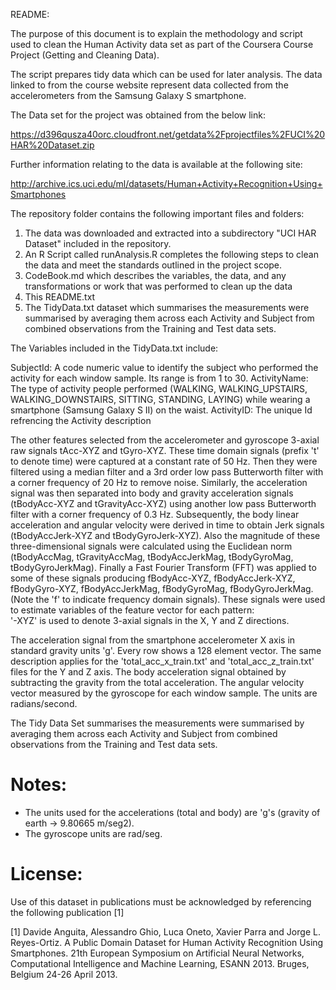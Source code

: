 README:


The purpose of this document is to explain the methodology and script used to clean the Human Activity data set as part of the Coursera Course Project (Getting and Cleaning Data).

The script prepares tidy data which can be used for later analysis. 
The data linked to from the course website represent data collected from the accelerometers from the Samsung Galaxy S smartphone. 

The Data set for the project was obtained from the below link:

https://d396qusza40orc.cloudfront.net/getdata%2Fprojectfiles%2FUCI%20HAR%20Dataset.zip

Further information relating to the data is available at the following site:

http://archive.ics.uci.edu/ml/datasets/Human+Activity+Recognition+Using+Smartphones

The repository folder contains the following important files and folders:

1. The data was downloaded and extracted into a subdirectory "UCI HAR Dataset" included in the repository.
2. An R Script called runAnalysis.R completes the following steps to clean the data and meet the standards outlined in the project scope.
3. CodeBook.md which describes the variables, the data, and any transformations or work that was performed to clean up the data
4. This README.txt
5. The TidyData.txt dataset which summarises the measurements were summarised by averaging them across each Activity and Subject from combined observations from the Training and Test data sets.


The Variables included in the TidyData.txt include:

SubjectId: A code numeric value to identify the subject who performed the activity for each window sample. Its range is from 1 to 30. 
ActivityName: The type of activity people performed (WALKING, WALKING_UPSTAIRS, WALKING_DOWNSTAIRS, SITTING, STANDING, LAYING) while wearing a smartphone (Samsung Galaxy S II) on the waist.
ActivityID: The unique Id refrencing the Activity description


The other features selected from the accelerometer and gyroscope 3-axial raw signals tAcc-XYZ and tGyro-XYZ. These time domain signals (prefix 't' to denote time) were captured at a constant rate of 50 Hz. Then they were filtered using a median filter and a 3rd order low pass Butterworth filter with a corner frequency of 20 Hz to remove noise. Similarly, the acceleration signal was then separated into body and gravity acceleration signals (tBodyAcc-XYZ and tGravityAcc-XYZ) using another low pass Butterworth filter with a corner frequency of 0.3 Hz. 
Subsequently, the body linear acceleration and angular velocity were derived in time to obtain Jerk signals (tBodyAccJerk-XYZ and tBodyGyroJerk-XYZ). Also the magnitude of these three-dimensional signals were calculated using the Euclidean norm (tBodyAccMag, tGravityAccMag, tBodyAccJerkMag, tBodyGyroMag, tBodyGyroJerkMag). 
Finally a Fast Fourier Transform (FFT) was applied to some of these signals producing fBodyAcc-XYZ, fBodyAccJerk-XYZ, fBodyGyro-XYZ, fBodyAccJerkMag, fBodyGyroMag, fBodyGyroJerkMag. (Note the 'f' to indicate frequency domain signals). 
These signals were used to estimate variables of the feature vector for each pattern:  
'-XYZ' is used to denote 3-axial signals in the X, Y and Z directions.

The acceleration signal from the smartphone accelerometer X axis in standard gravity units 'g'. Every row shows a 128 element vector. The same description applies for the 'total_acc_x_train.txt' and 'total_acc_z_train.txt' files for the Y and Z axis. 
The body acceleration signal obtained by subtracting the gravity from the total acceleration. 
The angular velocity vector measured by the gyroscope for each window sample. The units are radians/second. 

The Tidy Data Set summarises the measurements were summarised by averaging them across each Activity and Subject from combined observations from the Training and Test data sets.

Notes: 
======
- The units used for the accelerations (total and body) are 'g's (gravity of earth -> 9.80665 m/seg2).
- The gyroscope units are rad/seg.


License:
========
Use of this dataset in publications must be acknowledged by referencing the following publication [1] 

[1] Davide Anguita, Alessandro Ghio, Luca Oneto, Xavier Parra and Jorge L. Reyes-Ortiz. A Public Domain Dataset for Human Activity Recognition Using Smartphones. 21th European Symposium on Artificial Neural Networks, Computational Intelligence and Machine Learning, ESANN 2013. Bruges, Belgium 24-26 April 2013. 


